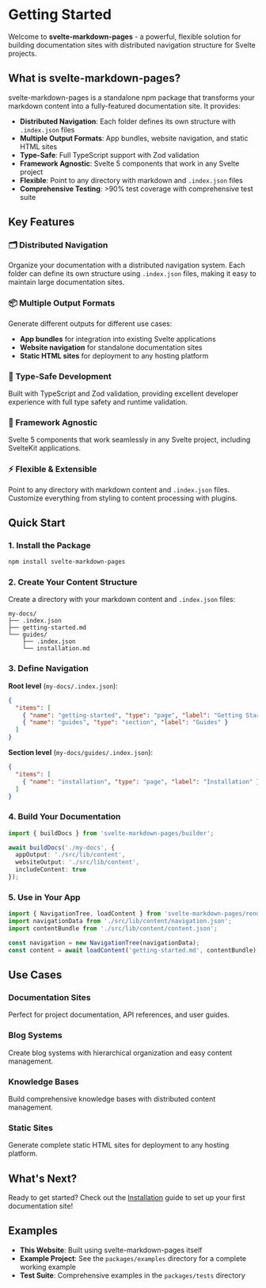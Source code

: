 # Getting Started

Welcome to **svelte-markdown-pages** - a powerful, flexible solution for building documentation sites with distributed navigation structure for Svelte projects.

## What is svelte-markdown-pages?

svelte-markdown-pages is a standalone npm package that transforms your markdown content into a fully-featured documentation site. It provides:

- **Distributed Navigation**: Each folder defines its own structure with `.index.json` files
- **Multiple Output Formats**: App bundles, website navigation, and static HTML sites
- **Type-Safe**: Full TypeScript support with Zod validation
- **Framework Agnostic**: Svelte 5 components that work in any Svelte project
- **Flexible**: Point to any directory with markdown and `.index.json` files
- **Comprehensive Testing**: >90% test coverage with comprehensive test suite

## Key Features

### 🗂️ Distributed Navigation
Organize your documentation with a distributed navigation system. Each folder can define its own structure using `.index.json` files, making it easy to maintain large documentation sites.

### 📦 Multiple Output Formats
Generate different outputs for different use cases:
- **App bundles** for integration into existing Svelte applications
- **Website navigation** for standalone documentation sites
- **Static HTML sites** for deployment to any hosting platform

### 🔧 Type-Safe Development
Built with TypeScript and Zod validation, providing excellent developer experience with full type safety and runtime validation.

### 🎨 Framework Agnostic
Svelte 5 components that work seamlessly in any Svelte project, including SvelteKit applications.

### ⚡ Flexible & Extensible
Point to any directory with markdown content and `.index.json` files. Customize everything from styling to content processing with plugins.

## Quick Start

### 1. Install the Package

```bash
npm install svelte-markdown-pages
```

### 2. Create Your Content Structure

Create a directory with your markdown content and `.index.json` files:

```
my-docs/
├── .index.json
├── getting-started.md
└── guides/
    ├── .index.json
    └── installation.md
```

### 3. Define Navigation

**Root level** (`my-docs/.index.json`):
```json
{
  "items": [
    { "name": "getting-started", "type": "page", "label": "Getting Started" },
    { "name": "guides", "type": "section", "label": "Guides" }
  ]
}
```

**Section level** (`my-docs/guides/.index.json`):
```json
{
  "items": [
    { "name": "installation", "type": "page", "label": "Installation" }
  ]
}
```

### 4. Build Your Documentation

```typescript
import { buildDocs } from 'svelte-markdown-pages/builder';

await buildDocs('./my-docs', {
  appOutput: './src/lib/content',
  websiteOutput: './src/lib/content',
  includeContent: true
});
```

### 5. Use in Your App

```typescript
import { NavigationTree, loadContent } from 'svelte-markdown-pages/renderer';
import navigationData from './src/lib/content/navigation.json';
import contentBundle from './src/lib/content/content.json';

const navigation = new NavigationTree(navigationData);
const content = await loadContent('getting-started.md', contentBundle);
```

## Use Cases

### Documentation Sites
Perfect for project documentation, API references, and user guides.

### Blog Systems
Create blog systems with hierarchical organization and easy content management.

### Knowledge Bases
Build comprehensive knowledge bases with distributed content management.

### Static Sites
Generate complete static HTML sites for deployment to any hosting platform.

## What's Next?

Ready to get started? Check out the [Installation](./guides/installation.md) guide to set up your first documentation site!

## Examples

- **This Website**: Built using svelte-markdown-pages itself
- **Example Project**: See the `packages/examples` directory for a complete working example
- **Test Suite**: Comprehensive examples in the `packages/tests` directory
